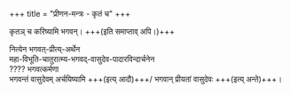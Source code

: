 +++
title = "प्रीणन-मन्त्रः - कृतं च"
+++

कृतञ् च करिष्यामि भगवन्। +++(इति समाप्ताव् अपि।)+++  

नित्येन भगवत्-प्रीत्य्-अर्थेन  
महा-विभूति-चातुरात्म्य-भगवद्-वासुदेव-पादारविन्दार्चनेन  
???? भगवत्कर्मणा  
भगवन्तं वासुदेवम् अर्चयिष्यामि  +++(इत्य् आदौ)+++/ भगवान् प्रीयतां वासुदेवः +++(इत्य् अन्ते)+++।   


